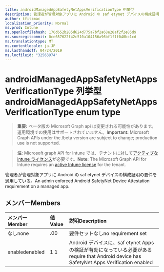 ```yaml
---
title: androidManagedAppSafetyNetAppsVerificationType 列挙型
description: 管理者が管理対象アプリに Android の saf etynet デバイスの構成証明の要件を適用している。
author: tfitzmac
localization_priority: Normal
ms.prod: Intune
ms.openlocfilehash: 170d652b285d624d775a7bf2a68e28af2f2e85d9
ms.sourcegitcommit: 0ce657622f42c510a104156a96bf1f1f040bc1cd
ms.translationtype: MT
ms.contentlocale: ja-JP
ms.lasthandoff: 04/24/2019
ms.locfileid: "32563974"
---
```

# <a name="androidmanagedappsafetynetappsverificationtype-enum-type"></a><span data-ttu-id="58c5d-103">androidManagedAppSafetyNetAppsVerificationType 列挙型</span><span class="sxs-lookup"><span data-stu-id="58c5d-103">androidManagedAppSafetyNetAppsVerificationType enum type</span></span>

> <span data-ttu-id="58c5d-104">**重要:** ベータ版の Microsoft Graph api は変更される可能性があります。運用環境での使用はサポートされていません。</span><span class="sxs-lookup"><span data-stu-id="58c5d-104">**Important:** Microsoft Graph APIs under the /beta version are subject to change; production use is not supported.</span></span>

> <span data-ttu-id="58c5d-105">**注:** Microsoft graph API for Intune では、テナントに対して[アクティブな intune ライセンス](https://go.microsoft.com/fwlink/?linkid=839381)が必要です。</span><span class="sxs-lookup"><span data-stu-id="58c5d-105">**Note:** The Microsoft Graph API for Intune requires an [active Intune license](https://go.microsoft.com/fwlink/?linkid=839381) for the tenant.</span></span>

<span data-ttu-id="58c5d-106">管理者が管理対象アプリに Android の saf etynet デバイスの構成証明の要件を適用している。</span><span class="sxs-lookup"><span data-stu-id="58c5d-106">An admin enforced Android SafetyNet Device Attestation requirement on a managed app.</span></span>

## <a name="members"></a><span data-ttu-id="58c5d-107">メンバー</span><span class="sxs-lookup"><span data-stu-id="58c5d-107">Members</span></span>
|<span data-ttu-id="58c5d-108">メンバー</span><span class="sxs-lookup"><span data-stu-id="58c5d-108">Member</span></span>|<span data-ttu-id="58c5d-109">値</span><span class="sxs-lookup"><span data-stu-id="58c5d-109">Value</span></span>|<span data-ttu-id="58c5d-110">説明</span><span class="sxs-lookup"><span data-stu-id="58c5d-110">Description</span></span>|
|:---|:---|:---|
|<span data-ttu-id="58c5d-111">なし</span><span class="sxs-lookup"><span data-stu-id="58c5d-111">none</span></span>|<span data-ttu-id="58c5d-112">.0</span><span class="sxs-lookup"><span data-stu-id="58c5d-112">0</span></span>|<span data-ttu-id="58c5d-113">要件セットなし</span><span class="sxs-lookup"><span data-stu-id="58c5d-113">no requirement set</span></span>|
|<span data-ttu-id="58c5d-114">enabled</span><span class="sxs-lookup"><span data-stu-id="58c5d-114">enabled</span></span>|<span data-ttu-id="58c5d-115">1 </span><span class="sxs-lookup"><span data-stu-id="58c5d-115">1</span></span>|<span data-ttu-id="58c5d-116">Android デバイスに、saf etynet Apps の検証が有効になっている必要がある</span><span class="sxs-lookup"><span data-stu-id="58c5d-116">require that Android device has SafetyNet Apps Verification enabled</span></span>|





